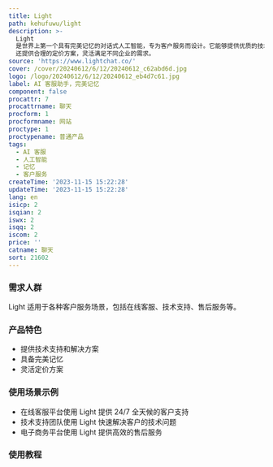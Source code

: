 ```yaml
---
title: Light
path: kehufuwu/light
description: >-
  Light
  是世界上第一个具有完美记忆的对话式人工智能，专为客户服务而设计。它能够提供优质的技术支持和解决方案，并且能够准确记住之前的对话记录，以便更好地帮助客户。Light
  还提供合理的定价方案，灵活满足不同企业的需求。
source: 'https://www.lightchat.co/'
cover: /cover/20240612/6/12/20240612_c62abd6d.jpg
logo: /logo/20240612/6/12/20240612_eb4d7c61.jpg
label: AI 客服助手，完美记忆
component: false
procattr: 7
procattrname: 聊天
procform: 1
procformname: 网站
proctype: 1
proctypename: 普通产品
tags:
  - AI 客服
  - 人工智能
  - 记忆
  - 客户服务
createTime: '2023-11-15 15:22:28'
updateTime: '2023-11-15 15:22:28'
lang: en
isicp: 2
isqian: 2
iswx: 2
isqq: 2
iscom: 2
price: ''
catname: 聊天
sort: 21602
---
```




### 需求人群
Light 适用于各种客户服务场景，包括在线客服、技术支持、售后服务等。

### 产品特色
- 提供技术支持和解决方案
- 具备完美记忆
- 灵活定价方案

### 使用场景示例
- 在线客服平台使用 Light 提供 24/7 全天候的客户支持
- 技术支持团队使用 Light 快速解决客户的技术问题
- 电子商务平台使用 Light 提供高效的售后服务

### 使用教程


  
